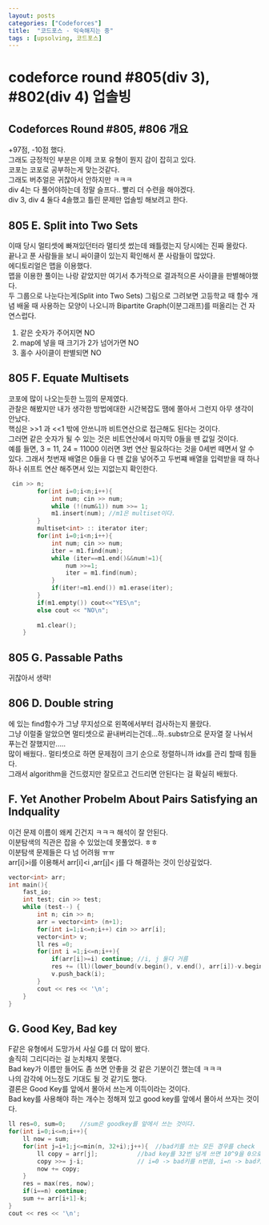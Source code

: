 ```yaml
---
layout: posts
categories: ["Codeforces"]
title:  "코드포스 - 익숙해지는 중"
tags : [upsolving, 코드포스]
---
```


codeforce round #805(div 3), #802(div 4) 업솔빙
===============================

## Codeforces Round #805, #806 개요
+97점, -10점 했다.     
그래도 긍정적인 부분은 이제 코포 유형이 뭔지 감이 잡히고 있다.      
코포는 코포로 공부하는게 맞는것같다.      
그래도 버추얼은 귀찮아서 안하지만 ㅋㅋㅋ        
div 4는 다 풀어야하는데 정말 슬프다.. 빨리 더 수련을 해야겠다.       
div 3, div 4 둘다 4솔했고 틀린 문제만 업솔빙 해보려고 한다.      

## 805 E. Split into Two Sets
이때 당시 멀티셋에 빠져있던터라 멀티셋 썼는데 왜틀렸는지 당시에는 진짜 몰랐다.      
끝나고 푼 사람들을 보니 싸이클이 있는지 확인해서 푼 사람들이 많았다.      
에디토리얼은 맵을 이용했다.      
맵을 이용한 풀이는 나랑 같았지만 여기서 추가적으로 결과적으론 사이클을 판별해야했다.    
두 그룹으로 나눈다는게(Split into Two Sets) 그림으로 그려보면 고등학교 때 함수 개념 배울 때 사용하는 모양이 나오니까 
Bipartite Graph(이분그래프)를 떠올리는 건 자연스럽다.   
1. 같은 숫자가 주어지면 NO
2. map에 넣을 때 크기가 2가 넘어가면 NO
3. 홀수 사이클이 판별되면 NO


## 805 F. Equate Multisets
코포에 많이 나오는듯한 느낌의 문제였다.      
관찰은 해봤지만 내가 생각한 방법에대한 시간복잡도 땜에 쫄아서 그런지 아무 생각이 안났다.     
핵심은 >>1 과  <<1 밖에 안쓰니까 비트연산으로 접근해도 된다는 것이다.      
그러면 같은 숫자가 될 수 있는 것은 비트연산에서 마지막 0들을 뗀 값일 것이다.     
예를 들면, 3 = 11, 24 = 11000 이러면 3번 연산 필요하다는 것을 0세번 떼면서 알 수 있다.
그래서 첫번재 배열은 0들을 다 뗀 값을 넣어주고 두번쨰 배열을 입력받을 때 하나하나 쉬프트 연산 해주면서 있는 지없는지 확인한다.     
```cpp
 cin >> n;
        for(int i=0;i<n;i++){
            int num; cin >> num;
            while (!(num&1)) num >>= 1;
            m1.insert(num); //m1은 multiset이다.
        }
        multiset<int> :: iterator iter;
        for(int i=0;i<n;i++){
            int num; cin >> num;
            iter = m1.find(num);
            while (iter==m1.end()&&num!=1){
                num >>=1;
                iter = m1.find(num);
            }
            if(iter!=m1.end()) m1.erase(iter);
        }
        if(m1.empty()) cout<<"YES\n";
        else cout << "NO\n";
        
        m1.clear();
    }
```

## 805 G. Passable Paths
귀찮아서 생략!

## 806 D. Double string
 <algorithm>에 있는 find함수가 그냥 무지성으로 왼쪽에서부터 검사하는지 몰랐다.       
 그냥 이럴줄 알았으면 멀티셋으로 끝내버리는건데...하..substr으로 문자열 잘 나눠서 푸는건 잘했지만.....      
 많이 배웠다..
 멀티셋으로 하면 문제점이 크기 순으로 정렬하니까 idx를 관리 할때 힘들다.     
 그래서 algorithm을 건드렸지만 잘모르고 건드리면 안된다는 걸 확실히 배웠다.     


## F. Yet Another Probelm About Pairs Satisfying an Indquality
이건 문제 이름이 왜케 긴건지 ㅋㅋㅋ 해석이 잘 안된다.     
이분탐색의 직관은 잡을 수 있었는데 못풀었다. ㅎㅎ      
이분탐색 문제들은 다 넘 어려웡 ㅠㅠ       
arr[i]>i를 이용해서 arr[i]<i  ,arr[j]< j를 다 해결하는 것이 인상깊었다.

```cpp
vector<int> arr;
int main(){
    fast_io;
    int test; cin >> test;
    while (test--) {
        int n; cin >> n;
        arr = vector<int> (n+1);
        for(int i=1;i<=n;i++) cin >> arr[i];
        vector<int> v;
        ll res =0;
        for(int i =1;i<=n;i++){
            if(arr[i]>=i) continue; //i, j 둘다 거름
            res += (ll)(lower_bound(v.begin(), v.end(), arr[i])-v.begin()); //arr[j]보다 작은 i의 개수 세기
            v.push_back(i);
        }
        cout << res << '\n';
    }
}
```

## G. Good Key, Bad key
F같은 유형에서 도망가서 사실 G를 더 많이 봤다.      
솔직히 그리디라는 걸 눈치채지 못했다.      
Bad key가 이름만 들어도 좀 쓰면 안좋을 것 같은 기분이긴 했는데 ㅋㅋㅋ       
나의 감각에 어느정도 기대도 될 것 같기도 했다.      
결론은 Good Key를 앞에서 몰아서 쓰는게 이득이라는 것이다.      
Bad key를 사용해야 하는 개수는 정해져 있고 good key를 앞에서 몰아서 쓰자는 것이다.
```cpp
ll res=0, sum=0;    //sum은 goodkey를 앞에서 쓰는 것이다.
for(int i=0;i<=n;i++){
    ll now = sum;
    for(int j=i+1;j<=min(n, 32+i);j++){  //bad키를 쓰는 모든 경우를 check
        ll copy = arr[j];           //bad key를 32번 넘게 쓰면 10^9을 0으로 만들고 더 줄이는 꼴이라 의미가 없음
        copy >>= j-i;               // i=0 -> bad키를 n번씀, i=n -> bad키를 안씀
        now += copy;
    }
    res = max(res, now);
    if(i==n) continue;
    sum += arr[i+1]-k;
}
cout << res << '\n';
```
